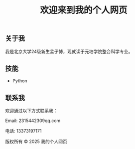 <!DOCTYPE html>
<html lang="zh-CN">
<body>
    <div class="container">
        <header>
            <h1>欢迎来到我的个人网页</h1>
        </header>
        </nav>
        <div class="content" id="about">
            <h2>关于我</h2>
            <p>我是北京大学24级新生孟子博，现就读于元培学院整合科学专业。</p>
        </div>
        <div class="content" id="skills">
            <h2>技能</h2>
            <ul>
                <li>Python</li>
            </ul>
        </div>
        <div class="content" id="contact">
            <h2>联系我</h2>
            <p>欢迎通过以下方式联系我：</p>
            <p>Email: 2315442309qq.com</p>
            <p>电话: 13373197171</p>
        </div>
        <footer>
            <p>版权所有 &copy; 2025 我的个人网页</p>
        </footer>
    </div>
</body>
</html>
